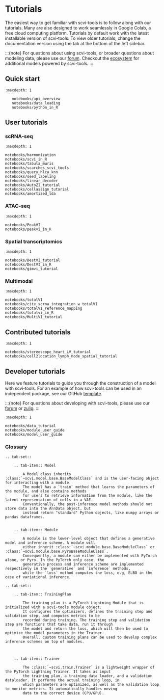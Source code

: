 # Tutorials

The easiest way to get familiar with scvi-tools is to follow along with our tutorials.
Many are also designed to work seamlessly in Google Colab, a free cloud computing platform.
Tutorials by default work with the latest installable version of scvi-tools. To view older tutorials,
change the documentation version using the tab at the bottom of the left sidebar.

:::{note}
For questions about using scvi-tools, or broader questions about modeling data, please use our [forum]. Checkout the [ecosystem] for additional models powered by scvi-tools.
:::

## Quick start

```{toctree}
:maxdepth: 1

   notebooks/api_overview
   notebooks/data_loading
   notebooks/python_in_R

```

## User tutorials

### scRNA-seq

```{toctree}
:maxdepth: 1

notebooks/harmonization
notebooks/scvi_in_R
notebooks/tabula_muris
notebooks/scarches_scvi_tools
notebooks/query_hlca_knn
notebooks/seed_labeling
notebooks/linear_decoder
notebooks/AutoZI_tutorial
notebooks/cellassign_tutorial
notebooks/amortized_lda
```

### ATAC-seq

```{toctree}
:maxdepth: 1

notebooks/PeakVI
notebooks/peakvi_in_R
```

### Spatial transcriptomics

```{toctree}
:maxdepth: 1

notebooks/DestVI_tutorial
notebooks/DestVI_in_R
notebooks/gimvi_tutorial
```

### Multimodal

```{toctree}
:maxdepth: 1

notebooks/totalVI
notebooks/cite_scrna_integration_w_totalVI
notebooks/totalVI_reference_mapping
notebooks/totalvi_in_R
notebooks/MultiVI_tutorial
```

## Contributed tutorials

```{toctree}
:maxdepth: 1

notebooks/stereoscope_heart_LV_tutorial
notebooks/cell2location_lymph_node_spatial_tutorial
```

## Developer tutorials

Here we feature tutorials to guide you through the construction of a model with scvi-tools. For an example of how scvi-tools can be used in an independent package, see our GitHub [template].

:::{note}
For questions about developing with scvi-tools, please use our [forum] or [zulip].
:::

```{toctree}
:maxdepth: 1

notebooks/data_tutorial
notebooks/module_user_guide
notebooks/model_user_guide
```

### Glossary

```{eval-rst}
.. tab-set::

    .. tab-item:: Model

        A Model class inherits :class:`~scvi.model.base.BaseModelClass` and is the user-facing object for interacting with a module.
        The model has a `train` method that learns the parameters of the module, and also contains methods
        for users to retrieve information from the module, like the latent representation of cells in a VAE.
        Conventionally, the post-inference model methods should not store data into the AnnData object, but
        instead return "standard" Python objects, like numpy arrays or pandas dataframes.


    .. tab-item:: Module

        A module is the lower-level object that defines a generative model and inference scheme. A module will
        either inherit :class:`~scvi.module.base.BaseModuleClass` or :class:`~scvi.module.base.PyroBaseModuleClass`.
        Consequently, a module can either be implemented with PyTorch alone, or Pyro. In the PyTorch only case, the
        generative process and inference scheme are implemented respectively in the `generative` and `inference` methods,
        while the `loss` method computes the loss, e.g, ELBO in the case of variational inference.
```

```{eval-rst}
.. tab-set::

    .. tab-item:: TrainingPlan

        The training plan is a PyTorch Lightning Module that is initialized with a scvi-tools module object.
        It configures the optimizers, defines the training step and validation step, and computes metrics to be
        recorded during training. The training step and validation step are functions that take data, run it through
        the model and return the loss, which will then be used to optimize the model parameters in the Trainer.
        Overall, custom training plans can be used to develop complex inference schemes on top of modules.



    .. tab-item:: Trainer

        The :class:`~scvi.train.Trainer` is a lightweight wrapper of the PyTorch Lightning Trainer. It takes as input
        the training plan, a training data loader, and a validation dataloader. It performs the actual training loop, in
        which parameters are optimized, as well as the validation loop to monitor metrics. It automatically handles moving
        data to the correct device (CPU/GPU).
```

[ecosystem]: https://scvi-tools.org/ecosystem
[forum]: https://discourse.scvi-tools.org/
[zulip]: https://scverse.zulipchat.com/
[template]: https://github.com/YosefLab/scvi-tools-skeleton
